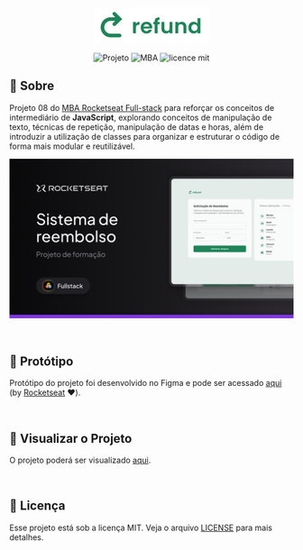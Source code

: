 <p align="center">  
   <img src="img/logo.svg" alt="Logotipo"/> 
</p>

<div align="center">

![Projeto](https://img.shields.io/badge/danilosalvador-refund-green)
![MBA](https://img.shields.io/badge/MBA-full--stack-8234e9)
![licence mit](https://img.shields.io/badge/license-MIT-green)

</div>

## 📖 Sobre

Projeto 08 do [MBA Rocketseat Full-stack](https://www.rocketseat.com.br/mba) para reforçar os conceitos de
intermediário de **JavaScript**, explorando conceitos de manipulação de texto, técnicas de repetição, manipulação de datas e horas, além de introduzir a utilização de classes para organizar e estruturar o código de forma mais modular e reutilizável.

<p align="center">  
   <img src="files/banner.png" alt="Banner do projeto"/> 
</p>

<br/>

## 🎨 Protótipo

Protótipo do projeto foi desenvolvido no Figma e pode ser acessado [aqui](files/prototype.fig) (by [Rocketseat](https://github.com/rocketseat) ❤️).

<br/>

## 🚀 Visualizar o Projeto

O projeto poderá ser visualizado [aqui](https://danilosalvador.github.io/refund/).

<br/>

## 📝 Licença
Esse projeto está sob a licença MIT. Veja o arquivo [LICENSE](LICENSE) para mais detalhes.
